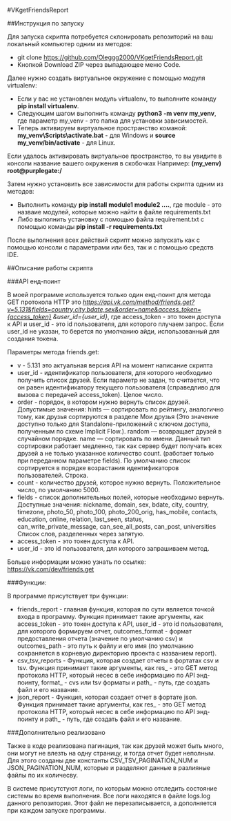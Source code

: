 #VKgetFriendsReport

##Инструкция по запуску

Для запуска скрипта потребуется склонировать репозиторий на ваш локальный компьютер одним из методов:

- git clone https://github.com/Oleggg2000/VKgetFriendsReport.git
- Кнопкой Download ZIP через выпадающее меню Code.

Далее нужно создать виртуальное окружение с помощью модуля virtualenv:

- Если у вас не установлен модуль virtualenv, то выполните команду <strong>pip install virtualenv</strong>.
- Следующим шагом выполнить команду <strong>python3 -m venv my_venv</strong>, где параметр my_venv - это
 папка для установки зависимостей.
- Теперь активируем виртуальное пространство команой: <strong>my_venv\Scripts\activate.bat</strong> - для Windows и 
<strong>source my_venv/bin/activate</strong> - для Linux.

Если удалось активировать виртуальное пространство, то вы увидите в консоли название вашего окружения в скобочках 
Например: **(my_venv) root@purplegate:/**

Затем нужно установить все зависимости для работы скрипта одним из методов:

- Выполнить команду <strong>pip install module1 module2 ....</strong>, где module - это назваие модулей, которые можно 
найти в файле requirements.txt
- Либо выполнить установку с помощью файла requirement.txt с помощью команды 
<strong>pip install -r requirements.txt</strong>

После выполнения всех действий скрипт можно запускать как с помощью консоли с параметрами или без, так и с помощью
средств IDE.

##Описание работы скрипта

###API енд-поинт

В моей программе используется только один енд-поинт для метода GET протокола HTTP это 
*https://api.vk.com/method/friends.get?v=5.131&fields=country,city,bdate,sex&order=name&access_token={access_token}
&user_id={user_id}*, где access_token - это токен доступа к API и user_id - это id пользователя, для 
которого плучаем запрос. Если user_id не указан, то берется по умолчанию айди, использованный для создания токена.

Параметры метода friends.get:
- v - 5.131 это актуальная версия API на момент написание скрипта
- user_id - идентификатор пользователя, для которого необходимо получить список друзей. Если параметр не задан, то 
считается, что он равен идентификатору текущего пользователя (справедливо для вызова с передачей access_token).
Целое число.
- order - порядок, в котором нужно вернуть список друзей. Допустимые значения: hints — сортировать по рейтингу, 
аналогично тому, как друзья сортируются в разделе Мои друзья (Это значение доступно только для Standalone-приложений 
с ключом доступа, полученным по схеме Implicit Flow.).
random — возвращает друзей в случайном порядке. name — сортировать по имени. Данный тип сортировки работает медленно, 
так как сервер будет получать всех друзей а не только указанное количество count. 
(работает только при переданном параметре fields). По умолчанию список сортируется в порядке возрастания идентификаторов пользователей.
Строка.
- count - количество друзей, которое нужно вернуть. Положительное число, по умолчанию 5000.
- fields - список дополнительных полей, которые необходимо вернуть.
Доступные значения: nickname, domain, sex, bdate, city, country, timezone, photo_50, photo_100, photo_200_orig, 
has_mobile, contacts, education, online, relation, last_seen, status, can_write_private_message, can_see_all_posts, 
can_post, universities Список слов, разделенных через запятую.
- access_token - это токен доступа к API.
- user_id - это id пользователя, для которого запрашиваем метод.

Больше информации можно узнать по ссылке: https://vk.com/dev/friends.get

###Функции:

В программе присутствует три функции:

- friends_report - главная функция, которая по сути является точкой входа в программу. Функция принимает такие 
аргументы, как access_token - это токен доступа к API, user_id - это id пользователя, для которого формируем отчет, 
outcomes_format - формат предоставления отчета (значение по умолчанию csv) и outcomes_path - это путь к файлу и его имя
(по умолчанию сохраняется в корневую директорию проекта с названием report).
- csv_tsv_reports - Функция, которая создает отчеты в фортатах csv и tsv. Функция принимает такие 
аргументы, как res_ - это GET метод протокола HTTP, который несес в себе информацию по API энд-поинту,
format_ - cvs или tsv форматы и path_ - путь, где создать файл и его название.
- json_report - Функция, которая создает отчет в фортате json. Функция принимает такие 
аргументы, как res_ - это GET метод протокола HTTP, который несес в себе информацию по API энд-поинту и
path_ - путь, где создать файл и его название.

###Дополнительно реализовано

Также в коде реализована пагинация, так как друзей может быть много, они могут не влезть на одну страницу, и
тогда отчет будет неполным. Для этого созданы две константы CSV_TSV_PAGINATION_NUM и JSON_PAGINATION_NUM, которые и 
разделяют данные в разлияные файлы по их количесву.

В системе присутстуют логи, по которым можно отследить состояние системы во время
выполнения. Все логи находятся в файле logs.log данного репозитория. Этот файл не перезаписывается, а дополняется при 
каждом запуске программы.
